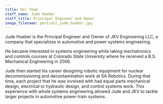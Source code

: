 ```yaml
---
title: Our Team
staff_name: Jude Hueber
staff_title: Principal Engineer and Owner
image_filename: portrait_jude_hueber.jpg
---
```


Jude Hueber is the Principal Engineer and Owner of JKV Engineering LLC, a company that specializes in automotive and power systems engineering. 

He became interested in systems engineering while taking mechatronics and controls courses at Colorado State University where he received a B.S. Mechanical Engineering in 2006.

Jude then started his career designing robotic equipment for nuclear decommissioning and decontamination work at SA Robotics.  During that time, each project that he was involved with had equal parts mechanical design, electrical or hydraulic design, and control systems work.   This experience with whole systems engineering allowed Jude and JKV to tackle larger projects in automotive power-train systems.
